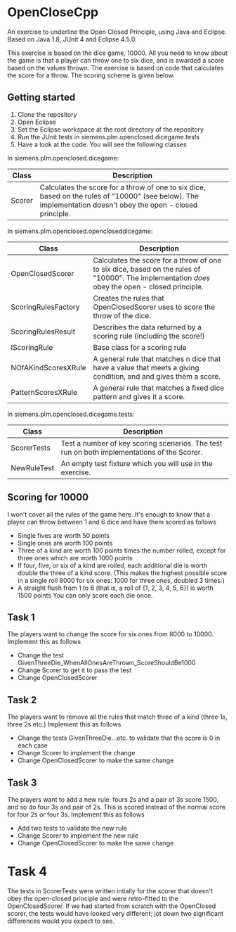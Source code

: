 # OpenCloseCpp
An exercise to underline the Open Closed Principle, using Java and Eclipse. 
Based on Java 1.8, JUnit 4 and Eclipse 4.5.0.

This exercise is based on the dice game, 10000. All you need to know about the game is that a player can throw one to six dice, and is awarded a score based on the values thrown. 
The exercise is based on code that calculates the score for a throw. The scoring scheme is given below. 

## Getting started

1. Clone the repository 
2. Open Eclipse
3. Set the Eclipse workspace at the root directory of the repository
4. Run the JUnit tests in siemens.plm.openclosed.dicegame.tests 
5. Have a look at the code. You will see the following classes

In siemens.plm.openclosed.dicegame:

| Class | Description |
|-------|-------------|
| Scorer | Calculates the score for a throw of one to six dice, based on the rules of "10000" (see below). The implementation doesn't obey the open - closed principle.|

In siemens.plm.openclosed.opencloseddicegame:

| Class | Description |
|-------|-------------|
| OpenClosedScorer | Calculates the score for a throw of one to six dice, based on the rules of "10000". The implementation *does* obey the open - closed principle.|
| ScoringRulesFactory | Creates the rules that OpenClosedScorer uses to score the throw of the dice. |
| ScoringRulesResult | Describes the data returned by a scoring rule (including the score!) |
| IScoringRule | Base class for a scoring rule |
| NOfAKindScoresXRule | A general rule that matches n dice that have a value that meets a giving condition, and and gives them a score. |
| PatternScoresXRule | A  general rule that matches a fixed dice pattern and gives it a score. |

In siemens.plm.openclosed.dicegame.tests:

| Class | Description |
|-------|-------------|
| ScorerTests | Test a number of key scoring scenarios. The test run on both implementations of the Scorer. |
| NewRuleTest | An empty test fixture which you will use in the exercise. |

## Scoring for 10000
I won't cover all the rules of the game here. It's enough to know that a player can throw between 1 and 6 dice and have them scored
as follows

* Single fives are worth 50 points
* Single ones are worth 100 points
* Three of a kind are worth 100 points times the number rolled, except for three ones which are worth 1000 points
* If four, five, or six of a kind are rolled, each additional die is worth double the three of a kind score. (This makes the highest possible score in a single roll 8000 for six ones: 1000 for three ones, doubled 3 times.)
* A straight flush from 1 to 6 (that is, a roll of {1, 2, 3, 4, 5, 6}) is worth 1500 points
You can only score each die once.

## Task 1
The players want to change the score for six ones from 8000 to 10000.
Implement this as follows

* Change the test GivenThreeDie_WhenAllOnesAreThrown_ScoreShouldBe1000
* Change Scorer to get it to pass the test
* Change OpenClosedScorer

## Task 2
The players want to remove all the rules that match three of a kind (three 1s, three 2s etc.) 
Implement this as follows

* Change the tests GivenThreeDie...etc. to validate that the score is 0 in each case
* Change Scorer to implement the change
* Change OpenClosedScorer to make the same change

## Task 3
The players want to add a new rule: fours 2s and a pair of 3s score 1500, and so do four 3s and pair of 2s. This is scored instead of the normal score for four 2s or four 3s.
Implement this as follows

* Add two tests to validate the new rule
* Change Scorer to implement the new rule
* Change OpenClosedScorer to make the same change

# Task 4
The tests in ScorerTests were written intially for the scorer that doesn't obey the open-closed principle and were retro-fitted to the OpenClosedScorer. If we had started from 
scratch with the OpenClosed scorer, the tests would have looked very different; jot down two significant differences would you expect to see.
